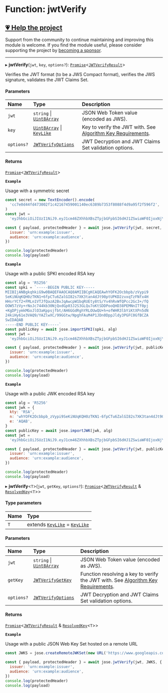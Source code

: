 # Function: jwtVerify

## [💗 Help the project](https://github.com/sponsors/panva)

Support from the community to continue maintaining and improving this module is welcome. If you find the module useful, please consider supporting the project by [becoming a sponsor](https://github.com/sponsors/panva).

---

▸ **jwtVerify**(`jwt`, `key`, `options?`): [`Promise`]( https://developer.mozilla.org/en-US/docs/Web/JavaScript/Reference/Global_Objects/Promise )<[`JWTVerifyResult`](../interfaces/types.JWTVerifyResult.md)\>

Verifies the JWT format (to be a JWS Compact format), verifies the JWS signature, validates the
JWT Claims Set.

#### Parameters

| Name | Type | Description |
| :------ | :------ | :------ |
| `jwt` | `string` \| [`Uint8Array`]( https://developer.mozilla.org/en-US/docs/Web/JavaScript/Reference/Global_Objects/Uint8Array ) | JSON Web Token value (encoded as JWS). |
| `key` | [`Uint8Array`]( https://developer.mozilla.org/en-US/docs/Web/JavaScript/Reference/Global_Objects/Uint8Array ) \| [`KeyLike`](../types/types.KeyLike.md) | Key to verify the JWT with. See [Algorithm Key Requirements](https://github.com/panva/jose/issues/210#jws-alg). |
| `options?` | [`JWTVerifyOptions`](../interfaces/jwt_verify.JWTVerifyOptions.md) | JWT Decryption and JWT Claims Set validation options. |

#### Returns

[`Promise`]( https://developer.mozilla.org/en-US/docs/Web/JavaScript/Reference/Global_Objects/Promise )<[`JWTVerifyResult`](../interfaces/types.JWTVerifyResult.md)\>

**`Example`**

Usage with a symmetric secret

```js
const secret = new TextEncoder().encode(
  'cc7e0d44fd473002f1c42167459001140ec6389b7353f8088f4d9a95f2f596f2',
)
const jwt =
  'eyJhbGciOiJIUzI1NiJ9.eyJ1cm46ZXhhbXBsZTpjbGFpbSI6dHJ1ZSwiaWF0IjoxNjY5MDU2MjMxLCJpc3MiOiJ1cm46ZXhhbXBsZTppc3N1ZXIiLCJhdWQiOiJ1cm46ZXhhbXBsZTphdWRpZW5jZSJ9.C4iSlLfAUMBq--wnC6VqD9gEOhwpRZpoRarE0m7KEnI'

const { payload, protectedHeader } = await jose.jwtVerify(jwt, secret, {
  issuer: 'urn:example:issuer',
  audience: 'urn:example:audience',
})

console.log(protectedHeader)
console.log(payload)
```

**`Example`**

Usage with a public SPKI encoded RSA key

```js
const alg = 'RS256'
const spki = `-----BEGIN PUBLIC KEY-----
MIIBIjANBgkqhkiG9w0BAQEFAAOCAQ8AMIIBCgKCAQEAwhYOFK2Ocbbpb/zVypi9
SeKiNUqKQH0zTKN1+6fpCTu6ZalGI82s7XK3tan4dJt90ptUPKD2zvxqTzFNfx4H
HHsrYCf2+FMLn1VTJfQazA2BvJqAwcpW1bqRUEty8tS/Yv4hRvWfQPcc2Gc3+/fQ
OOW57zVy+rNoJc744kb30NjQxdGp03J2S3GLQu7oKtSDDPooQHD38PEMNnITf0pj
+KgDPjymkMGoJlO3aKppsjfbt/AH6GGdRghYRLOUwQU+h+ofWHR3lbYiKtXPn5dN
24kiHy61e3VAQ9/YAZlwXC/99GGtw/NpghFAuM4P1JDn0DppJldy3PGFC0GfBCZA
SwIDAQAB
-----END PUBLIC KEY-----`
const publicKey = await jose.importSPKI(spki, alg)
const jwt =
  'eyJhbGciOiJSUzI1NiJ9.eyJ1cm46ZXhhbXBsZTpjbGFpbSI6dHJ1ZSwiaWF0IjoxNjY5MDU2NDg4LCJpc3MiOiJ1cm46ZXhhbXBsZTppc3N1ZXIiLCJhdWQiOiJ1cm46ZXhhbXBsZTphdWRpZW5jZSJ9.gXrPZ3yM_60dMXGE69dusbpzYASNA-XIOwsb5D5xYnSxyj6_D6OR_uR_1vqhUm4AxZxcrH1_-XJAve9HCw8az_QzHcN-nETt-v6stCsYrn6Bv1YOc-mSJRZ8ll57KVqLbCIbjKwerNX5r2_Qg2TwmJzQdRs-AQDhy-s_DlJd8ql6wR4n-kDZpar-pwIvz4fFIN0Fj57SXpAbLrV6Eo4Byzl0xFD8qEYEpBwjrMMfxCZXTlAVhAq6KCoGlDTwWuExps342-0UErEtyIqDnDGcrfNWiUsoo8j-29IpKd-w9-C388u-ChCxoHz--H8WmMSZzx3zTXsZ5lXLZ9IKfanDKg'

const { payload, protectedHeader } = await jose.jwtVerify(jwt, publicKey, {
  issuer: 'urn:example:issuer',
  audience: 'urn:example:audience',
})

console.log(protectedHeader)
console.log(payload)
```

**`Example`**

Usage with a public JWK encoded RSA key

```js
const alg = 'RS256'
const jwk = {
  kty: 'RSA',
  n: 'whYOFK2Ocbbpb_zVypi9SeKiNUqKQH0zTKN1-6fpCTu6ZalGI82s7XK3tan4dJt90ptUPKD2zvxqTzFNfx4HHHsrYCf2-FMLn1VTJfQazA2BvJqAwcpW1bqRUEty8tS_Yv4hRvWfQPcc2Gc3-_fQOOW57zVy-rNoJc744kb30NjQxdGp03J2S3GLQu7oKtSDDPooQHD38PEMNnITf0pj-KgDPjymkMGoJlO3aKppsjfbt_AH6GGdRghYRLOUwQU-h-ofWHR3lbYiKtXPn5dN24kiHy61e3VAQ9_YAZlwXC_99GGtw_NpghFAuM4P1JDn0DppJldy3PGFC0GfBCZASw',
  e: 'AQAB',
}
const publicKey = await jose.importJWK(jwk, alg)
const jwt =
  'eyJhbGciOiJSUzI1NiJ9.eyJ1cm46ZXhhbXBsZTpjbGFpbSI6dHJ1ZSwiaWF0IjoxNjY5MDU2NDg4LCJpc3MiOiJ1cm46ZXhhbXBsZTppc3N1ZXIiLCJhdWQiOiJ1cm46ZXhhbXBsZTphdWRpZW5jZSJ9.gXrPZ3yM_60dMXGE69dusbpzYASNA-XIOwsb5D5xYnSxyj6_D6OR_uR_1vqhUm4AxZxcrH1_-XJAve9HCw8az_QzHcN-nETt-v6stCsYrn6Bv1YOc-mSJRZ8ll57KVqLbCIbjKwerNX5r2_Qg2TwmJzQdRs-AQDhy-s_DlJd8ql6wR4n-kDZpar-pwIvz4fFIN0Fj57SXpAbLrV6Eo4Byzl0xFD8qEYEpBwjrMMfxCZXTlAVhAq6KCoGlDTwWuExps342-0UErEtyIqDnDGcrfNWiUsoo8j-29IpKd-w9-C388u-ChCxoHz--H8WmMSZzx3zTXsZ5lXLZ9IKfanDKg'

const { payload, protectedHeader } = await jose.jwtVerify(jwt, publicKey, {
  issuer: 'urn:example:issuer',
  audience: 'urn:example:audience',
})

console.log(protectedHeader)
console.log(payload)
```

▸ **jwtVerify**<`T`\>(`jwt`, `getKey`, `options?`): [`Promise`]( https://developer.mozilla.org/en-US/docs/Web/JavaScript/Reference/Global_Objects/Promise )<[`JWTVerifyResult`](../interfaces/types.JWTVerifyResult.md) & [`ResolvedKey`](../interfaces/types.ResolvedKey.md)<`T`\>\>

#### Type parameters

| Name | Type |
| :------ | :------ |
| `T` | extends [`KeyLike`](../types/types.KeyLike.md) = [`KeyLike`](../types/types.KeyLike.md) |

#### Parameters

| Name | Type | Description |
| :------ | :------ | :------ |
| `jwt` | `string` \| [`Uint8Array`]( https://developer.mozilla.org/en-US/docs/Web/JavaScript/Reference/Global_Objects/Uint8Array ) | JSON Web Token value (encoded as JWS). |
| `getKey` | [`JWTVerifyGetKey`](../interfaces/jwt_verify.JWTVerifyGetKey.md) | Function resolving a key to verify the JWT with. See [Algorithm Key Requirements](https://github.com/panva/jose/issues/210#jws-alg). |
| `options?` | [`JWTVerifyOptions`](../interfaces/jwt_verify.JWTVerifyOptions.md) | JWT Decryption and JWT Claims Set validation options. |

#### Returns

[`Promise`]( https://developer.mozilla.org/en-US/docs/Web/JavaScript/Reference/Global_Objects/Promise )<[`JWTVerifyResult`](../interfaces/types.JWTVerifyResult.md) & [`ResolvedKey`](../interfaces/types.ResolvedKey.md)<`T`\>\>

**`Example`**

Usage with a public JSON Web Key Set hosted on a remote URL

```js
const JWKS = jose.createRemoteJWKSet(new URL('https://www.googleapis.com/oauth2/v3/certs'))

const { payload, protectedHeader } = await jose.jwtVerify(jwt, JWKS, {
  issuer: 'urn:example:issuer',
  audience: 'urn:example:audience',
})
console.log(protectedHeader)
console.log(payload)
```

